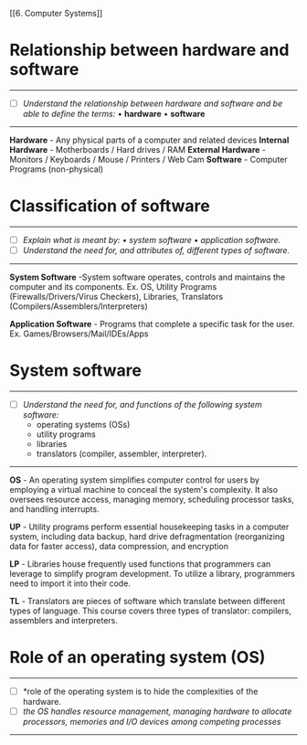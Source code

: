 [[6. Computer Systems]]
# Relationship between hardware and software
---
- [ ] *Understand the relationship between hardware and software and be able to define the terms:* 
	• **hardware**
	• **software**
---
**Hardware** - Any physical parts of a computer and related devices
**Internal Hardware** - Motherboards / Hard drives / RAM
**External Hardware** - Monitors / Keyboards / Mouse / Printers / Web Cam
**Software** - Computer Programs (non-physical)
# Classification of software
---
- [ ] *Explain what is meant by: • system software • application software.*
- [ ] *Understand the need for, and attributes of, different types of software.*
---
**System Software** -System software operates, controls and maintains the computer and its components. Ex. OS, Utility Programs (Firewalls/Drivers/Virus Checkers), Libraries, Translators (Compilers/Assemblers/Interpreters)

**Application Software** - Programs that complete a specific task for the user.
Ex. Games/Browsers/Mail/IDEs/Apps
# System software
---
- [ ] *Understand the need for, and functions of the following system software:*
	- operating systems (OSs)
	- utility programs
	- libraries
	- translators (compiler, assembler, interpreter).
---
**OS** - An operating system simplifies computer control for users by employing a virtual machine to conceal the system's complexity. It also oversees resource access, managing memory, scheduling processor tasks, and handling interrupts.

**UP** - Utility programs perform essential housekeeping tasks in a computer system, including data backup, hard drive defragmentation (reorganizing data for faster access), data compression, and encryption

**LP** - Libraries house frequently used functions that programmers can leverage to simplify program development. To utilize a library, programmers need to import it into their code. 

**TL** - Translators are pieces of software which translate between different types of language. This course covers three types of translator: compilers, assemblers and interpreters.
# Role of an operating system (OS)
---
- [ ] *role of the operating system is to hide the complexities of the hardware.
- [ ] *the OS handles resource management, managing hardware to allocate processors, memories and I/O devices among competing processes*
---